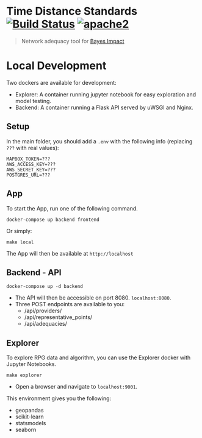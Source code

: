 # Time Distance Standards [![Build Status][build]](https://circleci.com/gh/bayesimpact/tds-frontend) [![apache2]](https://www.apache.org/licenses/LICENSE-2.0)

[build]: https://img.shields.io/circleci/project/bayesimpact/tds-frontend.svg?branch=master&style=flat-square
[apache2]: https://img.shields.io/npm/l/bayes-mvp.svg?style=flat-square

> Network adequacy tool for [Bayes Impact](https://github.com/bayesimpact)


# Local Development

Two dockers are available for development:
- Explorer: A container running jupyter notebook for easy exploration and model testing.
- Backend: A container running a Flask API served by uWSGI and Nginx.

## Setup
In the main folder, you should add a `.env` with the following info (replacing `???` with real values):
```
MAPBOX_TOKEN=???
AWS_ACCESS_KEY=???
AWS_SECRET_KEY=???
POSTGRES_URL=???
```

## App
To start the App, run one of the following command.
```
docker-compose up backend frontend
```

Or simply:
```
make local
```
The App will then be available at `http://localhost`

## Backend - API

```
docker-compose up -d backend
```

- The API will then be accessible on port 8080. `localhost:8080`.
- Three POST endpoints are available to you:
	- /api/providers/
	- /api/representative_points/
	- /api/adequacies/


## Explorer
To explore RPG data and algorithm, you can use the Explorer docker with Jupyter Notebooks.
```
make explorer
```

- Open a browser and navigate to `localhost:9001`.

This environment gives you the following:
- geopandas
- scikit-learn
- statsmodels
- seaborn
